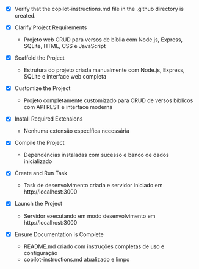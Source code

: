 - [x] Verify that the copilot-instructions.md file in the .github directory is created.

- [x] Clarify Project Requirements
	- Projeto web CRUD para versos de bíblia com Node.js, Express, SQLite, HTML, CSS e JavaScript

- [x] Scaffold the Project
	- Estrutura do projeto criada manualmente com Node.js, Express, SQLite e interface web completa

- [x] Customize the Project
	- Projeto completamente customizado para CRUD de versos bíblicos com API REST e interface moderna

- [x] Install Required Extensions
	- Nenhuma extensão específica necessária

- [x] Compile the Project
	- Dependências instaladas com sucesso e banco de dados inicializado

- [x] Create and Run Task
	- Task de desenvolvimento criada e servidor iniciado em http://localhost:3000

- [x] Launch the Project
	- Servidor executando em modo desenvolvimento em http://localhost:3000

- [x] Ensure Documentation is Complete
	- README.md criado com instruções completas de uso e configuração
	- copilot-instructions.md atualizado e limpo